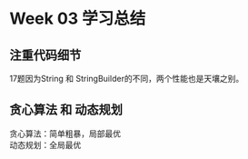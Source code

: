#  Week 03 学习总结

## 注重代码细节
17题因为String 和 StringBuilder的不同，两个性能也是天壤之别。

## 贪心算法 和 动态规划
贪心算法：简单粗暴，局部最优  
动态规划：全局最优